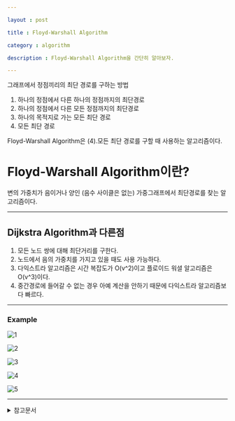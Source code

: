 ```yaml
---

layout : post

title : Floyd-Warshall Algorithm

category : algorithm

description : Floyd-Warshall Algorithm을 간단히 알아보자.

---
```


그래프에서 정점끼리의 최단 경로를 구하는 방법

1. 하나의 정점에서 다른 하나의 정점까지의 최단경로
2. 하나의 정점에서 다른 모든 정점까지의 최단경로
3. 하나의 목적지로 가는 모든 최단 경로
4. 모든 최단 경로

Floyd-Warshall Algorithm은 (4).모든 최단 경로를 구할 때 사용하는 알고리즘이다. 





# Floyd-Warshall Algorithm이란?

변의 가중치가 음이거나 양인 (음수 사이클은 없는) 가중그래프에서 최단경로를 찾는 알고리즘이다.

***

## Dijkstra Algorithm과 다른점

1. 모든 노드 쌍에 대해 최단거리를 구한다.
2. 노드에서 음의 가중치를 가지고 있을 때도 사용 가능하다.
3. 다익스트라 알고리즘은 시간 복잡도가 O(v^2)이고 플로이드 워셜 알고리즘은 O(v^3)이다.
4. 중간경로에 들어갈 수 없는 경우 아예 계산을 안하기 때문에 다익스트라 알고리즘보다 빠르다.

***

### Example

![1](https://github.com/heodaewon9091/irl-study-2020/blob/master/_file/floyd_warshal5.PNG?raw=true)


![2](https://github.com/heodaewon9091/irl-study-2020/blob/master/_file/floyd_warshall_1.PNG?raw=true)

![3](https://github.com/heodaewon9091/irl-study-2020/blob/master/_file/floyd_warshall_2.PNG?raw=true)

![4](https://github.com/heodaewon9091/irl-study-2020/blob/master/_file/floyd_warshall_3.PNG?raw=true)

![5](https://github.com/heodaewon9091/irl-study-2020/blob/master/_file/floyd_warshall_4.PNG?raw=true)

---

<details>
<summary>참고문서</summary>
<div markdown="1">

- [플로이드-워셜 알고리즘](https://namu.wiki/w/%ED%94%8C%EB%A1%9C%EC%9D%B4%EB%93%9C-%EC%9B%8C%EC%85%9C%20%EC%95%8C%EA%B3%A0%EB%A6%AC%EC%A6%98)
- [플로이드-워셜 알고리즘](https://m.blog.naver.com/PostView.nhn?blogId=ndb796&logNo=221234427842&proxyReferer=https:%2F%2Fwww.google.com%2F)
